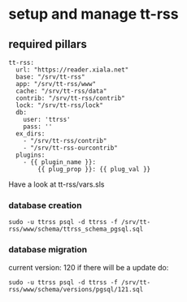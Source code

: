 # setup and manage tt-rss

## required pillars

    tt-rss:
      url: "https://reader.xiala.net"
      base: "/srv/tt-rss"
      app: "/srv/tt-rss/www"
      cache: "/srv/tt-rss/data"
      contrib: "/srv/tt-rss/contrib"
      lock: "/srv/tt-rss/lock"
      db:
        user: 'ttrss'
        pass: ''
      ex_dirs:
        - "/srv/tt-rss/contrib"
        - "/srv/tt-rss-ourcontrib"
      plugins:
        - {{ plugin_name }}:
            {{ plug_prop }}: {{ plug_val }}

Have a look at tt-rss/vars.sls

### database creation

    sudo -u ttrss psql -d ttrss -f /srv/tt-rss/www/schema/ttrss_schema_pgsql.sql

### database migration

current version: 120
if there will be a update do:

    sudo -u ttrss psql -d ttrss -f /srv/tt-rss/www/schema/versions/pgsql/121.sql